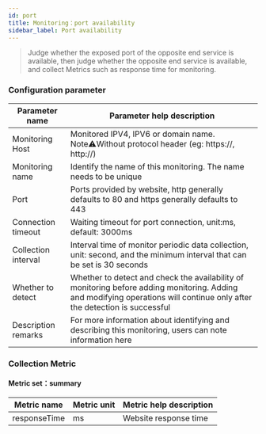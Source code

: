 ```yaml
---
id: port  
title: Monitoring：port availability      
sidebar_label: Port availability    
---
```


> Judge whether the exposed port of the opposite end service is available, then judge whether the opposite end service is available, and collect Metrics such as response time for monitoring.

### Configuration parameter   

| Parameter name      | Parameter help description |
| ----------- | ----------- |
| Monitoring Host     | Monitored IPV4, IPV6 or domain name. Note⚠️Without protocol header (eg: https://, http://) |
| Monitoring name     | Identify the name of this monitoring. The name needs to be unique |
| Port        | Ports provided by website, http generally defaults to 80 and https generally defaults to 443 |
| Connection timeout | Waiting timeout for port connection, unit:ms, default: 3000ms |
| Collection interval   | Interval time of monitor periodic data collection, unit: second, and the minimum interval that can be set is 30 seconds |
| Whether to detect    | Whether to detect and check the availability of monitoring before adding monitoring. Adding and modifying operations will continue only after the detection is successful |
| Description remarks    | For more information about identifying and describing this monitoring, users can note information here |

### Collection Metric

#### Metric set：summary

| Metric name      | Metric unit | Metric help description |
| ----------- | ----------- | ----------- |
| responseTime   | ms | Website response time |



